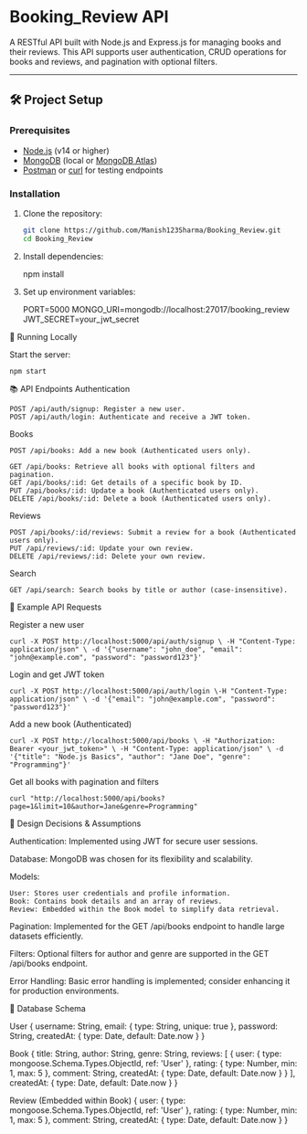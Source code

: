 # Booking_Review API

A RESTful API built with Node.js and Express.js for managing books and their reviews. This API supports user authentication, CRUD operations for books and reviews, and pagination with optional filters.

---

## 🛠️ Project Setup

### Prerequisites

- [Node.js](https://nodejs.org/) (v14 or higher)
- [MongoDB](https://www.mongodb.com/) (local or [MongoDB Atlas](https://www.mongodb.com/cloud/atlas))
- [Postman](https://www.postman.com/) or [curl](https://curl.se/) for testing endpoints

### Installation

1. Clone the repository:

   ```bash
   git clone https://github.com/Manish123Sharma/Booking_Review.git
   cd Booking_Review

   ```

2. Install dependencies:

   npm install

3. Set up environment variables:

   PORT=5000
   MONGO_URI=mongodb://localhost:27017/booking_review
   JWT_SECRET=your_jwt_secret

🚀 Running Locally

Start the server:

    npm start

📚 API Endpoints
Authentication

    POST /api/auth/signup: Register a new user.
    POST /api/auth/login: Authenticate and receive a JWT token.

Books

    POST /api/books: Add a new book (Authenticated users only).

    GET /api/books: Retrieve all books with optional filters and pagination.
    GET /api/books/:id: Get details of a specific book by ID.
    PUT /api/books/:id: Update a book (Authenticated users only).
    DELETE /api/books/:id: Delete a book (Authenticated users only).

Reviews

    POST /api/books/:id/reviews: Submit a review for a book (Authenticated users only).
    PUT /api/reviews/:id: Update your own review.
    DELETE /api/reviews/:id: Delete your own review.

Search

    GET /api/search: Search books by title or author (case-insensitive).

📌 Example API Requests

Register a new user

    curl -X POST http://localhost:5000/api/auth/signup \ -H "Content-Type: application/json" \ -d '{"username": "john_doe", "email": "john@example.com", "password": "password123"}'

Login and get JWT token

    curl -X POST http://localhost:5000/api/auth/login \-H "Content-Type: application/json" \ -d '{"email": "john@example.com", "password": "password123"}'

Add a new book (Authenticated)

    curl -X POST http://localhost:5000/api/books \ -H "Authorization: Bearer <your_jwt_token>" \ -H "Content-Type: application/json" \ -d '{"title": "Node.js Basics", "author": "Jane Doe", "genre": "Programming"}'

Get all books with pagination and filters

    curl "http://localhost:5000/api/books?page=1&limit=10&author=Jane&genre=Programming"

🧠 Design Decisions & Assumptions

Authentication: Implemented using JWT for secure user sessions.

Database: MongoDB was chosen for its flexibility and scalability.

Models:

    User: Stores user credentials and profile information.
    Book: Contains book details and an array of reviews.
    Review: Embedded within the Book model to simplify data retrieval.

Pagination: Implemented for the GET /api/books endpoint to handle large datasets efficiently.

Filters: Optional filters for author and genre are supported in the GET /api/books endpoint.

Error Handling: Basic error handling is implemented; consider enhancing it for production environments.

🧬 Database Schema

User
    {
        username: String,
        email: { type: String, unique: true },
        password: String,
        createdAt: { type: Date, default: Date.now }
    }

Book
    {
        title: String,
        author: String,
        genre: String,
        reviews: [
            {
            user: { type: mongoose.Schema.Types.ObjectId, ref: 'User' },
            rating: { type: Number, min: 1, max: 5 },
            comment: String,
            createdAt: { type: Date, default: Date.now }
            }
        ],
        createdAt: { type: Date, default: Date.now }
    }

Review (Embedded within Book)
    {
        user: { type: mongoose.Schema.Types.ObjectId, ref: 'User' },
        rating: { type: Number, min: 1, max: 5 },
        comment: String,
        createdAt: { type: Date, default: Date.now }
    }
